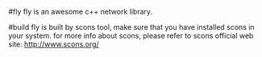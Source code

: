 #fly
  fly is an awesome c++ network library.

#build
  fly is built by scons tool, make sure that you have installed scons in your system. for more info
  about scons, please refer to scons official web site: http://www.scons.org/
